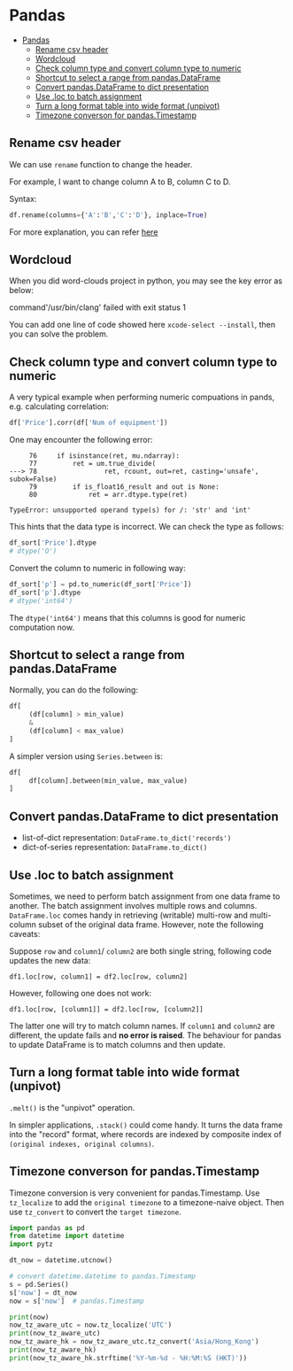 # Pandas

<!-- TOC -->

- [Pandas](#pandas)
  - [Rename csv header](#rename-csv-header)
  - [Wordcloud](#wordcloud)
  - [Check column type and convert column type to numeric](#check-column-type-and-convert-column-type-to-numeric)
  - [Shortcut to select a range from pandas.DataFrame](#shortcut-to-select-a-range-from-pandasdataframe)
  - [Convert pandas.DataFrame to dict presentation](#convert-pandasdataframe-to-dict-presentation)
  - [Use .loc to batch assignment](#use-loc-to-batch-assignment)
  - [Turn a long format table into wide format (unpivot)](#turn-a-long-format-table-into-wide-format-unpivot)
  - [Timezone converson for pandas.Timestamp](#timezone-converson-for-pandastimestamp)

<!-- /TOC -->

## Rename csv header

We can use `rename` function to change the header.

For example, I want to change column A to B, column C to D.

Syntax:

```python
df.rename(columns={'A':'B','C':'D'}, inplace=True)
```

For more explanation, you can refer [here](https://pandas.pydata.org/pandas-docs/stable/generated/pandas.DataFrame.rename.html)

## Wordcloud

When you did word-clouds project in python, you may see the key error as below:

command'/usr/bin/clang' failed with exit status 1

You can add one line of code showed here `xcode-select --install`, then you can solve the problem.

## Check column type and convert column type to numeric

A very typical example when performing numeric compuations in pands, e.g. calculating correlation:

```python
df['Price'].corr(df['Num of equipment'])
```

One may encounter the following error:

```text
     76     if isinstance(ret, mu.ndarray):
     77         ret = um.true_divide(
---> 78                 ret, rcount, out=ret, casting='unsafe', subok=False)
     79         if is_float16_result and out is None:
     80             ret = arr.dtype.type(ret)

TypeError: unsupported operand type(s) for /: 'str' and 'int'
```

This hints that the data type is incorrect. We can check the type as follows:

```python
df_sort['Price'].dtype
# dtype('O')
```

Convert the column to numeric in following way:

```python
df_sort['p'] = pd.to_numeric(df_sort['Price'])
df_sort['p'].dtype
# dtype('int64')
```

The `dtype('int64')` means that this columns is good for numeric computation now.

## Shortcut to select a range from pandas.DataFrame

Normally, you can do the following:

```python
df[
     (df[column] > min_value)
     &
     (df[column] < max_value)
]
```

A simpler version using `Series.between` is:

```python
df[
     df[column].between(min_value, max_value)
]
```

## Convert pandas.DataFrame to dict presentation

* list-of-dict representation: `DataFrame.to_dict('records')`
* dict-of-series representation: `DataFrame.to_dict()`

## Use .loc to batch assignment

Sometimes, we need to perform batch assignment from one data frame to another. The batch assignment involves multiple rows and columns. `DataFrame.loc` comes handy in retrieving (writable) multi-row and multi-column subset of the original data frame. However, note the following caveats:

Suppose `row` and `column1`/ `column2` are both single string, following code updates the new data:

```
df1.loc[row, column1] = df2.loc[row, column2]
```

However, following one does not work:

```
df1.loc[row, [column1]] = df2.loc[row, [column2]]
```

The latter one will try to match column names. If `column1` and `column2` are different, the update fails and **no error is raised**. The behaviour for pandas to update DataFrame is to match columns and then update.

## Turn a long format table into wide format (unpivot)

`.melt()` is the "unpivot" operation.

In simpler applications, `.stack()` could come handy. It turns the data frame into the "record" format, where records are indexed by composite index of `(original indexes, original columns)`.


## Timezone converson for pandas.Timestamp 

Timezone conversion is very convenient for pandas.Timestamp. Use `tz_localize` to add the `original timezone` to a timezone-naive object. Then use `tz_convert` to convert the `target timezone`.

```python
import pandas as pd
from datetime import datetime
import pytz

dt_now = datetime.utcnow()

# convert datetime.datetime to pandas.Timestamp
s = pd.Series()
s['now'] = dt_now
now = s['now']  # pandas.Timestamp

print(now)
now_tz_aware_utc = now.tz_localize('UTC')
print(now_tz_aware_utc)
now_tz_aware_hk = now_tz_aware_utc.tz_convert('Asia/Hong_Kong')
print(now_tz_aware_hk)
print(now_tz_aware_hk.strftime('%Y-%m-%d - %H:%M:%S (HKT)'))
```

